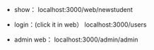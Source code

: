 - show：
localhost:3000/web/newstudent

- login：(click it in web）
localhost:3000/users

- admin web：
localhost:3000/admin/admin